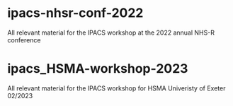 # ipacs-nhsr-conf-2022
All relevant material for the IPACS workshop at the 2022 annual NHS-R conference 
# ipacs_HSMA-workshop-2023
All relevant material for the IPACS workshop for HSMA Univeristy of Exeter 02/2023
